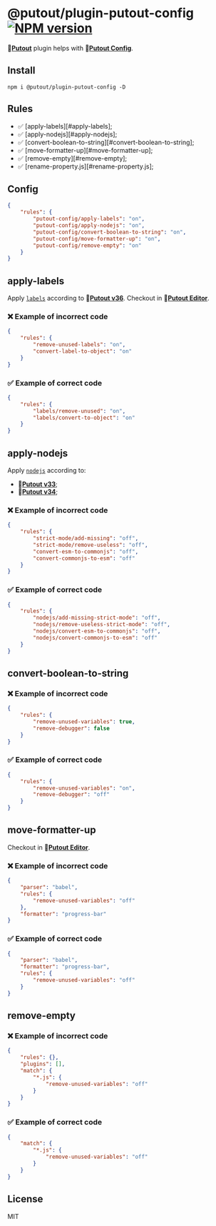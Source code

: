 # @putout/plugin-putout-config [![NPM version][NPMIMGURL]][NPMURL]

[NPMIMGURL]: https://img.shields.io/npm/v/@putout/plugin-putout-config.svg?style=flat&longCache=true
[NPMURL]: https://npmjs.org/package/@putout/plugin-putout-config"npm"

🐊[**Putout**](https://github.com/coderaiser/putout) plugin helps with 🐊[**Putout Config**](https://github.com/coderaiser/putout#-configuration).

## Install

```
npm i @putout/plugin-putout-config -D
```

## Rules

- ✅ [apply-labels][#apply-labels];
- ✅ [apply-nodejs][#apply-nodejs];
- ✅ [convert-boolean-to-string][#convert-boolean-to-string];
- ✅ [move-formatter-up][#move-formatter-up];
- ✅ [remove-empty][#remove-empty];
- ✅ [rename-property.js][#rename-property.js];

## Config

```json
{
    "rules": {
        "putout-config/apply-labels": "on",
        "putout-config/apply-nodejs": "on",
        "putout-config/convert-boolean-to-string": "on",
        "putout-config/move-formatter-up": "on",
        "putout-config/remove-empty": "on"
    }
}
```

## apply-labels

Apply [`labels`](https://github.com/coderaiser/putout/tree/master/packages/plugin-labels#readme) according to 🐊[**Putout v36**](https://github.com/coderaiser/putout/releases/tag/v36.0.0). Checkout in 🐊[**Putout Editor**](https://putout.cloudcmd.io/#/gist/9a3493fedfafdb25e86cf76af69dd003/8678f3b271ee6f6d13bceeedbe3b143f34be9f55).

### ❌ Example of incorrect code

```json
{
    "rules": {
        "remove-unused-labels": "on",
        "convert-label-to-object": "on"
    }
}
```

### ✅ Example of correct code

```json
{
    "rules": {
        "labels/remove-unused": "on",
        "labels/convert-to-object": "on"
    }
}
```

## apply-nodejs

Apply [`nodejs`](https://github.com/coderaiser/putout/tree/master/packages/plugin-nodejs#readme) according to:

- 🐊[**Putout v33**](https://github.com/coderaiser/putout/releases/tag/v33.0.0);
- 🐊[**Putout v34**](https://github.com/coderaiser/putout/releases/tag/v34.0.0);

### ❌ Example of incorrect code

```json
{
    "rules": {
        "strict-mode/add-missing": "off",
        "strict-mode/remove-useless": "off",
        "convert-esm-to-commonjs": "off",
        "convert-commonjs-to-esm": "off"
    }
}
```

### ✅ Example of correct code

```json
{
    "rules": {
        "nodejs/add-missing-strict-mode": "off",
        "nodejs/remove-useless-strict-mode": "off",
        "nodejs/convert-esm-to-commonjs": "off",
        "nodejs/convert-commonjs-to-esm": "off"
    }
}
```

## convert-boolean-to-string

### ❌ Example of incorrect code

```json
{
    "rules": {
        "remove-unused-variables": true,
        "remove-debugger": false
    }
}
```

### ✅ Example of correct code

```json
{
    "rules": {
        "remove-unused-variables": "on",
        "remove-debugger": "off"
    }
}
```

## move-formatter-up

Checkout in 🐊[**Putout Editor**](https://putout.cloudcmd.io/#/gist/48ce05b358a9118250acdc0b35df0fc8/50aeb680193ab4cd5d247e098ff90be8d4092111).

### ❌ Example of incorrect code

```json
{
    "parser": "babel",
    "rules": {
        "remove-unused-variables": "off"
    },
    "formatter": "progress-bar"
}
```

### ✅ Example of correct code

```json
{
    "parser": "babel",
    "formatter": "progress-bar",
    "rules": {
        "remove-unused-variables": "off"
    }
}
```

## remove-empty

### ❌ Example of incorrect code

```json
{
    "rules": {},
    "plugins": [],
    "match": {
        "*.js": {
            "remove-unused-variables": "off"
        }
    }
}
```

### ✅ Example of correct code

```json
{
    "match": {
        "*.js": {
            "remove-unused-variables": "off"
        }
    }
}
```

## License

MIT
